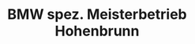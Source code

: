 ---
title: "BMW spez. Meisterbetrieb Hohenbrunn"
url: /hohenbrunn/bmw-spez-meisterbetrieb-hohenbrunn/
shop: Autowerkstatt
---